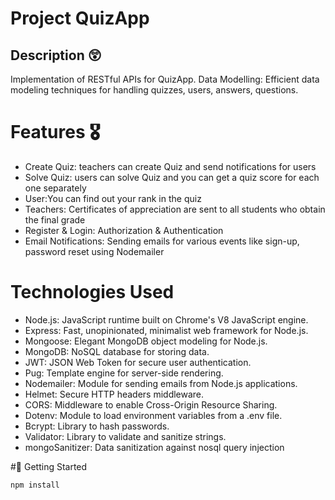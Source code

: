 # Project QuizApp

## Description 😲
Implementation of RESTful APIs for QuizApp.
Data Modelling: Efficient data modeling techniques for handling quizzes, users, answers, questions.

# Features 🎖️
- Create Quiz: teachers can create Quiz and send notifications for users
- Solve Quiz: users can solve Quiz and you can get a quiz score for each one separately
- User:You can find out your rank in the quiz
- Teachers: Certificates of appreciation are sent to all students who obtain the final grade  
- Register & Login: Authorization & Authentication
- Email Notifications: Sending emails for various events like sign-up, password reset using Nodemailer 

# Technologies Used
- Node.js: JavaScript runtime built on Chrome's V8 JavaScript engine.
- Express: Fast, unopinionated, minimalist web framework for Node.js.
- Mongoose: Elegant MongoDB object modeling for Node.js.
- MongoDB: NoSQL database for storing data.
- JWT: JSON Web Token for secure user authentication.
- Pug: Template engine for server-side rendering.
- Nodemailer: Module for sending emails from Node.js applications.
- Helmet: Secure HTTP headers middleware.
- CORS: Middleware to enable Cross-Origin Resource Sharing.
- Dotenv: Module to load environment variables from a .env file.
- Bcrypt: Library to hash passwords.
- Validator: Library to validate and sanitize strings.
- mongoSanitizer: Data sanitization against nosql query injection

#🚀 Getting Started
```Install Dependencies:
npm install


